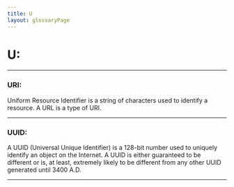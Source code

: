 ```yaml
---
title: U
layout: glossaryPage
---
```


# **U:** 

___


### **URI:** 
Uniform Resource Identifier is a string of characters used to identify a resource. A URL is a type of URI.

___

### **UUID:** 
A UUID (Universal Unique Identifier) is a 128-bit number used to uniquely identify an object on the Internet. 
A UUID is either guaranteed to be different or is, at least, extremely likely to be different from any other 
UUID generated until 3400 A.D. 

___



